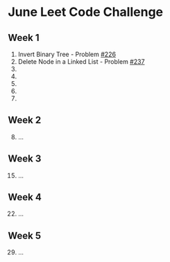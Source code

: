 # June Leet Code Challenge

## Week 1
   1. Invert Binary Tree - Problem [#226](https://leetcode.com/problems/invert-binary-tree/)
   2. Delete Node in a Linked List - Problem [#237](https://leetcode.com/problems/delete-node-in-a-linked-list/)
   3. 
   4. 
   5. 
   6. 
   7. 

## Week 2
  8. ...

## Week 3
  15. ...
  
## Week 4
  22. ...
  
## Week 5
  29. ...
